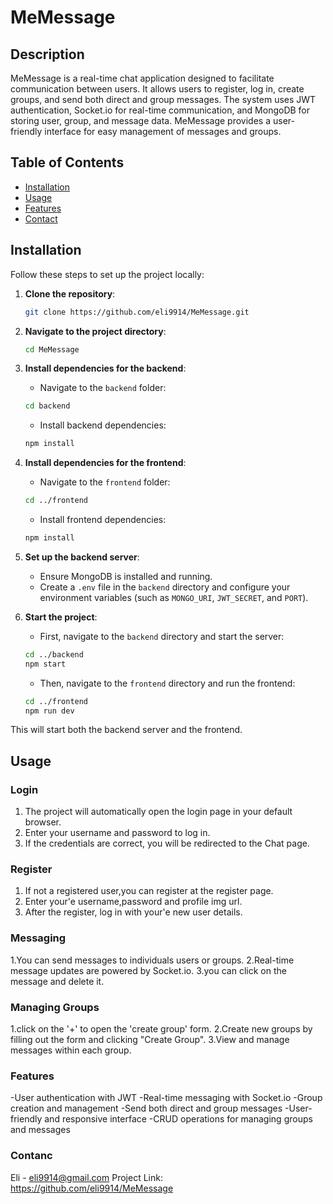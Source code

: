 # MeMessage

## Description
MeMessage is a real-time chat application designed to facilitate communication between users.
It allows users to register, log in, create groups, and send both direct and group messages. 
The system uses JWT authentication, Socket.io for real-time communication, and MongoDB for storing user, group, and message data. MeMessage provides a user-friendly interface for easy management of messages and groups.

## Table of Contents
- [Installation](#installation)
- [Usage](#usage)
- [Features](#features)
- [Contact](#contact)

## Installation
Follow these steps to set up the project locally:

1. **Clone the repository**:
    ```bash
    git clone https://github.com/eli9914/MeMessage.git
    ```

2. **Navigate to the project directory**:
    ```bash
    cd MeMessage
    ```

3. **Install dependencies for the backend**:
    - Navigate to the `backend` folder:
    ```bash
    cd backend
    ```
    - Install backend dependencies:
    ```bash
    npm install
    ```

4. **Install dependencies for the frontend**:
    - Navigate to the `frontend` folder:
    ```bash
    cd ../frontend
    ```
    - Install frontend dependencies:
    ```bash
    npm install
    ```

5. **Set up the backend server**:
    - Ensure MongoDB is installed and running.
    - Create a `.env` file in the `backend` directory and configure your environment variables (such as `MONGO_URI`, `JWT_SECRET`, and `PORT`).

6. **Start the project**:
    - First, navigate to the `backend` directory and start the server:
    ```bash
    cd ../backend
    npm start
    ```
    - Then, navigate to the `frontend` directory and run the frontend:
    ```bash
    cd ../frontend
    npm run dev
    ```

This will start both the backend server and the frontend.

## Usage
### Login
1. The project will automatically open the login page in your default browser.
2. Enter your username and password to log in.
3. If the credentials are correct, you will be redirected to the Chat page.

### Register
1. If not a registered user,you can register at the register page.
2. Enter your'e username,password and profile img url.
3. After the register, log in with your'e new user details.

### Messaging
1.You can send messages to individuals users or groups.
2.Real-time message updates are powered by Socket.io.
3.you can click on the message and delete it.

### Managing Groups
1.click on the '+' to open the 'create group' form.
2.Create new groups by filling out the form and clicking "Create Group".
3.View and manage messages within each group.

### Features
-User authentication with JWT
-Real-time messaging with Socket.io
-Group creation and management
-Send both direct and group messages
-User-friendly and responsive interface
-CRUD operations for managing groups and messages

### Contanc
Eli - eli9914@gmail.com
Project Link: https://github.com/eli9914/MeMessage
